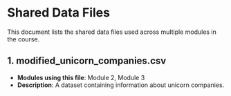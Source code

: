 # Shared Data Files

This document lists the shared data files used across multiple modules in the course.

## 1. modified_unicorn_companies.csv

- **Modules using this file**: Module 2, Module 3
- **Description**: A dataset containing information about unicorn companies.
